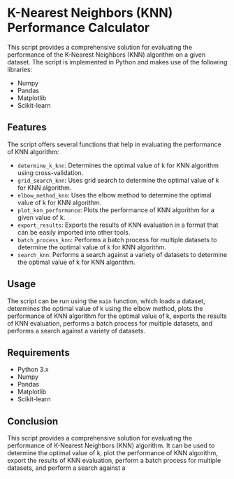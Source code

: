 # K-Nearest Neighbors (KNN) Performance Calculator

This script provides a comprehensive solution for evaluating the performance of the K-Nearest Neighbors (KNN) algorithm on a given dataset. The script is implemented in Python and makes use of the following libraries:

-   Numpy
-   Pandas
-   Matplotlib
-   Scikit-learn

## Features

The script offers several functions that help in evaluating the performance of KNN algorithm:

-   `determine_k_knn`: Determines the optimal value of k for KNN algorithm using cross-validation.
-   `grid_search_knn`: Uses grid search to determine the optimal value of k for KNN algorithm.
-   `elbow_method_knn`: Uses the elbow method to determine the optimal value of k for KNN algorithm.
-   `plot_knn_performance`: Plots the performance of KNN algorithm for a given value of k.
-   `export_results`: Exports the results of KNN evaluation in a format that can be easily imported into other tools.
-   `batch_process_knn`: Performs a batch process for multiple datasets to determine the optimal value of k for KNN algorithm.
-   `search_knn`: Performs a search against a variety of datasets to determine the optimal value of k for KNN algorithm.

## Usage

The script can be run using the `main` function, which loads a dataset, determines the optimal value of k using the elbow method, plots the performance of KNN algorithm for the optimal value of k, exports the results of KNN evaluation, performs a batch process for multiple datasets, and performs a search against a variety of datasets.

## Requirements

-   Python 3.x
-   Numpy
-   Pandas
-   Matplotlib
-   Scikit-learn

## Conclusion

This script provides a comprehensive solution for evaluating the performance of K-Nearest Neighbors (KNN) algorithm. It can be used to determine the optimal value of k, plot the performance of KNN algorithm, export the results of KNN evaluation, perform a batch process for multiple datasets, and perform a search against a 
